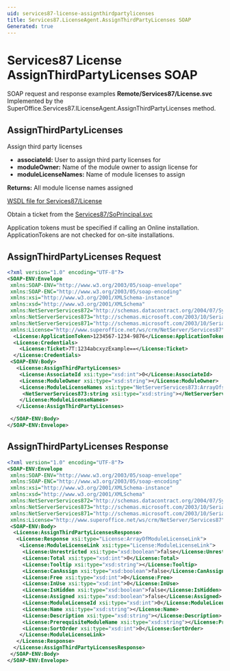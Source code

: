 ```yaml
---
uid: services87-license-assignthirdpartylicenses
title: Services87.LicenseAgent.AssignThirdPartyLicenses SOAP
Generated: true
---
```


# Services87 License AssignThirdPartyLicenses SOAP

SOAP request and response examples **Remote/Services87/License.svc**
Implemented by the <see cref="M:SuperOffice.Services87.ILicenseAgent.AssignThirdPartyLicenses">SuperOffice.Services87.ILicenseAgent.AssignThirdPartyLicenses</see> method.

## AssignThirdPartyLicenses

Assign third party licenses

* **associateId:** User to assign third party licenses for
* **moduleOwner:** Name of the module owner to assign license for
* **moduleLicenseNames:** Name of module licenses to assign

**Returns:** All module license names assigned


[WSDL file for Services87/License](../Services87-License.md)

Obtain a ticket from the [Services87/SoPrincipal.svc](../SoPrincipal/index.md)

Application tokens must be specified if calling an Online installation. ApplicationTokens are not checked for on-site installations.

## AssignThirdPartyLicenses Request

```xml
<?xml version="1.0" encoding="UTF-8"?>
<SOAP-ENV:Envelope
 xmlns:SOAP-ENV="http://www.w3.org/2003/05/soap-envelope"
 xmlns:SOAP-ENC="http://www.w3.org/2003/05/soap-encoding"
 xmlns:xsi="http://www.w3.org/2001/XMLSchema-instance"
 xmlns:xsd="http://www.w3.org/2001/XMLSchema"
 xmlns:NetServerServices872="http://schemas.datacontract.org/2004/07/System.Security.Cryptography"
 xmlns:NetServerServices873="http://schemas.microsoft.com/2003/10/Serialization/Arrays"
 xmlns:NetServerServices871="http://schemas.microsoft.com/2003/10/Serialization/"
 xmlns:License="http://www.superoffice.net/ws/crm/NetServer/Services87">
  <License:ApplicationToken>1234567-1234-9876</License:ApplicationToken>
  <License:Credentials>
    <License:Ticket>7T:1234abcxyzExample==</License:Ticket>
  </License:Credentials>
 <SOAP-ENV:Body>
   <License:AssignThirdPartyLicenses>
    <License:AssociateId xsi:type="xsd:int">0</License:AssociateId>
    <License:ModuleOwner xsi:type="xsd:string"></License:ModuleOwner>
    <License:ModuleLicenseNames xsi:type="NetServerServices873:ArrayOfstring">
     <NetServerServices873:string xsi:type="xsd:string"></NetServerServices873:string>
    </License:ModuleLicenseNames>
   </License:AssignThirdPartyLicenses>

 </SOAP-ENV:Body>
</SOAP-ENV:Envelope>

```


## AssignThirdPartyLicenses Response

```xml
<?xml version="1.0" encoding="UTF-8"?>
<SOAP-ENV:Envelope
 xmlns:SOAP-ENV="http://www.w3.org/2003/05/soap-envelope"
 xmlns:SOAP-ENC="http://www.w3.org/2003/05/soap-encoding"
 xmlns:xsi="http://www.w3.org/2001/XMLSchema-instance"
 xmlns:xsd="http://www.w3.org/2001/XMLSchema"
 xmlns:NetServerServices872="http://schemas.datacontract.org/2004/07/System.Security.Cryptography"
 xmlns:NetServerServices873="http://schemas.microsoft.com/2003/10/Serialization/Arrays"
 xmlns:NetServerServices871="http://schemas.microsoft.com/2003/10/Serialization/"
 xmlns:License="http://www.superoffice.net/ws/crm/NetServer/Services87">
 <SOAP-ENV:Body>
  <License:AssignThirdPartyLicensesResponse>
   <License:Response xsi:type="License:ArrayOfModuleLicenseLink">
    <License:ModuleLicenseLink xsi:type="License:ModuleLicenseLink">
     <License:Unrestricted xsi:type="xsd:boolean">false</License:Unrestricted>
     <License:Total xsi:type="xsd:int">0</License:Total>
     <License:Tooltip xsi:type="xsd:string"></License:Tooltip>
     <License:CanAssign xsi:type="xsd:boolean">false</License:CanAssign>
     <License:Free xsi:type="xsd:int">0</License:Free>
     <License:InUse xsi:type="xsd:int">0</License:InUse>
     <License:IsHidden xsi:type="xsd:boolean">false</License:IsHidden>
     <License:Assigned xsi:type="xsd:boolean">false</License:Assigned>
     <License:ModuleLicenseId xsi:type="xsd:int">0</License:ModuleLicenseId>
     <License:Name xsi:type="xsd:string"></License:Name>
     <License:Description xsi:type="xsd:string"></License:Description>
     <License:PrerequisiteModuleName xsi:type="xsd:string"></License:PrerequisiteModuleName>
     <License:SortOrder xsi:type="xsd:int">0</License:SortOrder>
    </License:ModuleLicenseLink>
   </License:Response>
  </License:AssignThirdPartyLicensesResponse>
 </SOAP-ENV:Body>
</SOAP-ENV:Envelope>

```

